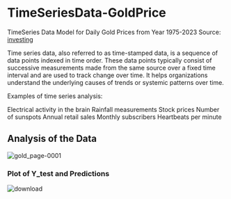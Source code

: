 # TimeSeriesData-GoldPrice
TimeSeries Data Model for Daily Gold Prices from Year 1975-2023
Source: [investing]([url](https://in.investing.com/commodities/gold-historical-data?))

Time series data, also referred to as time-stamped data, is a sequence of data points indexed in time order.
These data points typically consist of successive measurements made from the same source over a fixed time interval and are used to track change over time.
It helps organizations understand the underlying causes of trends or systemic patterns over time.

Examples of time series analysis:

Electrical activity in the brain
Rainfall measurements
Stock prices
Number of sunspots
Annual retail sales
Monthly subscribers
Heartbeats per minute

## Analysis of the Data

![gold_page-0001](https://github.com/AvantiBuche/TimeSeriesData-GoldPrice/assets/127451991/2e56e677-c999-4b3e-a9df-3b4f9adf9fe4)

### Plot of Y_test and Predictions
![download](https://github.com/AvantiBuche/TimeSeriesData-GoldPrice/assets/127451991/efa717b5-0b14-4166-b61a-aa6e08d951c0)

